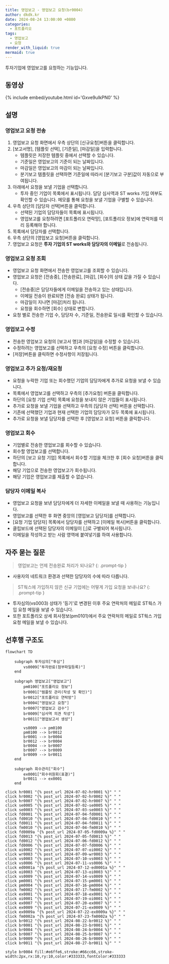```yaml
---
title: 영업보고 - 영업보고 요청(br0004)
author: dkdk.kr
date: 2024-08-24 13:00:00 +0800
categories:
  - 포트폴리오
tags:
  - 영업보고
  - 요청
render_with_liquid: true
mermaid: true
---
```

투자기업에 영업보고를 요청하는 기능입니다.

## 동영상

{% include embed/youtube.html id='Gxve9uIkPN0' %}

## 설명

### 영업보고 요청 전송
1. 영업보고 요청 화면에서 우측 상단의 [신규요청]버튼을 클릭합니다.
2. [보고서명], [템플릿 선택], [기준일], [마감일]을 입력합니다.
	- 템플릿은 저장한 템플릿 중에서 선택할 수 있습니다.
	- 기준일은 영업보고의 기준이 되는 날짜입니다.
	- 마감일은 영업보고의 마감이 되는 날짜입니다.
	- 분기보고 템플릿을 선택하면 기준일에 따라서 [분기보고 구분]값이 자동으로 부여됩니다.
3. 아래에서 요청을 보낼 기업을 선택합니다.
	- 투자 중인 기업이 목록에서 표시됩니다. 담당 심사역과 ST works 가입 여부도 확인할 수 있습니다. 메모를 통해 요청을 보낼 기업을 구별할 수 있습니다.
4. 우측 상단의 [담당자 선택]버튼을 클릭합니다. 
	- 선택된 기업의 담당자들이 목록에 표시됩니다. 
	- 영업보고를 요청하려면 [포트폴리오 연락망], [포트폴리오 정보]에 연락처를 미리 등록해야 합니다.
5. 목록에서 담당자를 선택합니다.
6. 우측 상단의 [영업보고 요청]버튼을 클릭합니다.
7. 영업보고 요청은 **투자 기업의 ST works와 담당자의 이메일**로 전송됩니다.

### 영업보고 요청 조회
- 영업보고 요청 화면에서 전송한 영업보고를 조회할 수 있습니다.
- 영업보고 요청은 [전송중], [전송완료], [마감], [회수]의 상태 값을 가질 수 있습니다.
	- [전송중]은 담당자들에게 이메일을 전송하고 있는 상태입니다.
	- 이메일 전송이 완료되면 [전송 완료] 상태가 됩니다.
	- 마감일이 지나면 [마감]처리 됩니다. 
	- 요청을 회수하면 [회수] 상태로 변합니다.
- 요청 별로 전송한 기업 수, 담당자 수, 기준일, 전송완료 일시를 확인할 수 있습니다.

### 영업보고 수정
- 전송한 영업보고 요청의 [보고서 명]과 [마감일]을 수정할 수 있습니다. 
- 수정하려는 영업보고를 선택하고 우측의 [요청 수정] 버튼을 클릭합니다.
- [저장]버튼을 클릭하면 수정사항이 저장됩니다.

### 영업보고 추가 요청/재요청
- 요청을 누락한 기업 또는 회수했던 기업의 담당자에게 추가로 요청을 보낼 수 있습니다. 
- 목록에서 영업보고를 선택하고 우측의 [추가요청] 버튼을 클릭합니다.
- 하단의 [요청 기업 선택] 목록에 요청을 보내지 않은 기업들이 표시됩니다. 
- 추가로 요청을 보낼 기업을 선택하고 우측의 [담당자 선택] 버튼을 선택합니다.
- 기존에 선택했던 기업과 현재 선택한 기업의 담당자가 모두 목록에 표시됩니다.
- 추가로 요청을 보낼 담당자를 선택한 후 [영업보고 요청] 버튼을 클릭합니다. 

### 영업보고 회수
- 기업별로 전송한 영업보고를 회수할 수 있습니다.
- 회수할 영업보고를 선택합니다.
- 하단의 [보고 요청 기업] 목록에서 회수할 기업을 체크한 후 [회수 요청]버튼을 클릭합니다.
- 해당 기업으로 전송한 영업보고가 회수됩니다.
- 해당 기업은 영업보고를 제출할 수 없습니다. 

### 담당자 이메일 복사
- 영업보고 요청을 보낸 담당자에게 더 자세한 이메일을 보낼 때 사용하는 기능입니다.
- 영업보고를 선택한 후 화면 중앙의 [영업보고 담당자]를 선택합니다.
- [요청 기업 담당자] 목록에서 담당자를 선택하고 [이메일 복사]버튼을 클릭합니다.
- 클립보드에 선택된 담당자의 이메일이 [;]로 구별되어 복사됩니다.
- 이메일을 작성하고 받는 사람 영역에 붙여넣기를 하여 사용합니다.


## 자주 묻는 질문

> 영업보고는 언제 전송완료 처리가 되나요?
{: .prompt-tip }

- 사용자의 네트워크 환경과 선택한 담당자의 수에 따라 다릅니다. 

> ST웍스에 가입하지 않은 신규 기업에는 어떻게 가입 요청을 보내나요?
{: .prompt-tip }

- 투자심의(vs0003) 상태가 '등기'로 변경된 이후 주요 연락처의 메일로 ST웍스 가입 요청 메일을 보낼 수 있습니다.
- 또한 포트폴리오 상세 회사정보(pm0101)에서 주요 연락처의 메일로 ST웍스 가입 요청 메일을 보낼 수 있습니다. 
## 선후행 구조도
```mermaid
flowchart TD

    subgraph 투자심의["투심"]
        vs0009["투자완료(첨부파일등록)"]
    end

    subgraph 영업보고["영업보고"]
        pm0100["포트폴리오 정보"]
        br0001["템플릿 관리(작성 및 확인)"]
        br0012["포트폴리오 연락망"]
        br0004["영업보고 요청"]
        br0007["영업보고 검수"]
        br0009["심사역 의견 작성"]
        br0011["영업보고서 생성"]

        vs0009 --> pm0100
        pm0100 --> br0012
        br0001 --> br0004
        br0012 --> br0004
        br0004 --> br0007
        br0007 --> br0009
        br0009 --> br0011
    end

    subgraph 회수관리["회수"]
        ex0001["회수위원회(표결)"]
        br0011 --> ex0001
    end

click hr0001 "{% post_url 2024-07-02-hr0001 %}" " "
click hr0002 "{% post_url 2024-07-02-hr0002 %}" " "
click hr0007 "{% post_url 2024-07-02-hr0007 %}" " "
click se0005 "{% post_url 2024-07-02-se0005 %}" " "
click se0003 "{% post_url 2024-07-03-se0003 %}" " "
click fd0001 "{% post_url 2024-07-04-fd0001 %}" " "
click fd0010 "{% post_url 2024-07-04-fd0010 %}" " "
click fd0011 "{% post_url 2024-07-04-fd0011 %}" " "
click fm0010 "{% post_url 2024-07-04-fm0010 %}" " "
click fd0009a "{% post_url 2024-07-05-fd0009a %}" " "
click fd0013 "{% post_url 2024-07-05-fd0013 %}" " "
click fd0012 "{% post_url 2024-07-06-fd0012 %}" " "
click fd0006 "{% post_url 2024-07-07-fd0006 %}" " "
click oi0002 "{% post_url 2024-07-07-oi0002 %}" " "
click wr0003 "{% post_url 2024-07-09-wr0003 %}" " "
click vs0003 "{% post_url 2024-07-10-vs0003 %}" " "
click vs0006 "{% post_url 2024-07-11-vs0006 %}" " "
click ed0001a "{% post_url 2024-07-12-ed0001a %}" " "
click oi0003 "{% post_url 2024-07-13-oi0003 %}" " "
click vs0009 "{% post_url 2024-07-14-vs0009 %}" " "
click pm0001 "{% post_url 2024-07-15-pm0001 %}" " "
click pm0004 "{% post_url 2024-07-16-pm0004 %}" " "
click fm0002 "{% post_url 2024-07-17-fm0002 %}" " "
click ex0001 "{% post_url 2024-07-18-ex0001 %}" " "
click oi0001 "{% post_url 2024-07-19-oi0001 %}" " "
click ex0007 "{% post_url 2024-07-20-ex0007 %}" " "
click ex0009 "{% post_url 2024-07-21-ex0009 %}" " "
click ex0009a "{% post_url 2024-07-22-ex0009a %}" " "
click fm0002a "{% post_url 2024-07-23-fm0002a %}" " "
click br0012 "{% post_url 2024-08-22-br0012 %}" " "
click br0001 "{% post_url 2024-08-23-br0001 %}" " "
click br0004 "{% post_url 2024-08-24-br0004 %}" " "
click br0007 "{% post_url 2024-08-25-br0007 %}" " "
click br0009 "{% post_url 2024-08-26-br0009 %}" " "
click br0011 "{% post_url 2024-08-27-br0011 %}" " "

style br0004 fill:#e6ffe6,stroke:#66cc66,stroke-width:2px,rx:10,ry:10,color:#333333,fontColor:#333333


```
